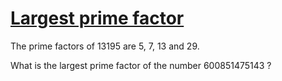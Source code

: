 [Largest prime factor](https://projecteuler.net/problem=3)
==========================================================

The prime factors of 13195 are 5, 7, 13 and 29.

What is the largest prime factor of the number 600851475143 ?